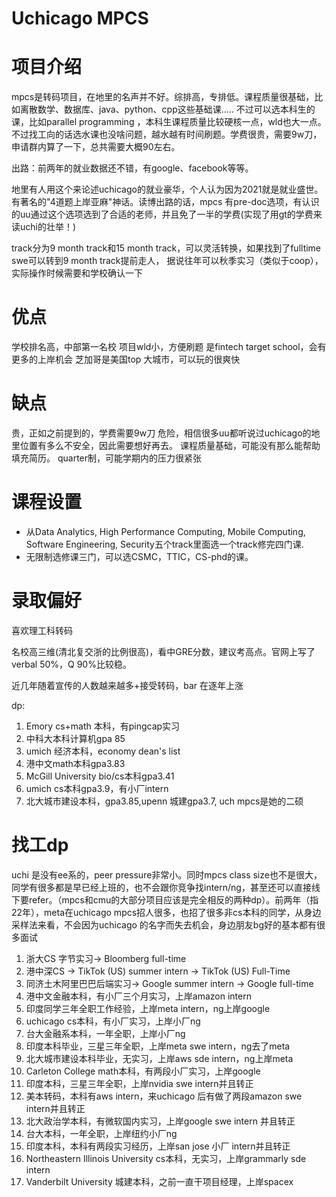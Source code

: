 # Uchicago MPCS

	
# 项目介绍
mpcs是转码项目，在地里的名声并不好。综排高，专排低。课程质量很基础，比如离散数学、数据库、java、python、cpp这些基础课..... 不过可以选本科生的课，比如parallel programming ，本科生课程质量比较硬核一点，wld也大一点。不过找工向的话选水课也没啥问题，越水越有时间刷题。学费很贵，需要9w刀，申请群内算了一下，总共需要大概90左右。

出路：前两年的就业数据还不错，有google、facebook等等。
	
地里有人用这个来论述uchicago的就业豪华，个人认为因为2021就是就业盛世。有著名的"4道题上岸亚麻"神话。读博出路的话，mpcs 有pre-doc选项，有认识的uu通过这个选项选到了合适的老师，并且免了一半的学费(实现了用gt的学费来读uchi的壮举！)

track分为9 month track和15 month track，可以灵活转换，如果找到了fulltime swe可以转到9 month track提前走人， 据说往年可以秋季实习（类似于coop），实际操作时候需要和学校确认一下
	
# 优点
学校排名高，中部第一名校
项目wld小，方便刷题
是fintech target school，会有更多的上岸机会
芝加哥是美国top 大城市，可以玩的很爽快
	
# 缺点
贵，正如之前提到的，学费需要9w刀
危险，相信很多uu都听说过uchicago的地里位置有多么不安全，因此需要想好再去。
课程质量基础，可能没有那么能帮助填充简历。
quarter制，可能学期内的压力很紧张

# 课程设置

- 从Data Analytics, High Performance Computing, Mobile Computing, Software Engineering, Security五个track里面选一个track修完四门课. 
- 无限制选修课三门，可以选CSMC，TTIC，CS-phd的课。
	
# 录取偏好
喜欢理工科转码

名校高三维(清北复交浙的比例很高)，看中GRE分数，建议考高点。官网上写了verbal 50%，Q 90%比较稳。

近几年随着宣传的人数越来越多+接受转码，bar 在逐年上涨

dp:
1. Emory cs+math 本科，有pingcap实习
2. 中科大本科计算机gpa 85
3. umich 经济本科，economy dean's list
4. 港中文math本科gpa3.83
5. McGill University bio/cs本科gpa3.41
6. umich cs本科gpa3.9，有小厂intern
7. 北大城市建设本科，gpa3.85,upenn 城建gpa3.7, uch mpcs是她的二硕

# 找工dp
uchi 是没有ee系的，peer pressure非常小。同时mpcs class size也不是很大，同学有很多都是早已经上班的，也不会跟你竞争找intern/ng，甚至还可以直接线下要refer。（mpcs和cmu的大部分项目应该是完全相反的两种dp）。前两年（指22年），meta在uchicago mpcs招人很多，也招了很多非cs本科的同学，从身边采样法来看，不会因为uchicago 的名字而失去机会，身边朋友bg好的基本都有很多面试

1. 浙大CS 字节实习-> Bloomberg full-time
2. 港中深CS -> TikTok (US) summer intern -> TikTok (US) Full-Time
3. 同济土木阿里巴巴后端实习-> Google summer intern -> Google full-time
4. 港中文金融本科，有小厂三个月实习，上岸amazon intern
5. 印度同学三年全职工作经验，上岸meta intern，ng上岸google 
6. uchicago cs本科，有小厂实习，上岸小厂ng
7. 台大金融系本科，一年全职，上岸小厂ng
8. 印度本科毕业，三星三年全职，上岸meta swe intern，ng去了meta
9. 北大城市建设本科毕业，无实习，上岸aws sde intern，ng上岸meta
10. Carleton College math本科，有两段小厂实习，上岸google
11. 印度本科，三星三年全职，上岸nvidia swe intern并且转正
12. 美本转码，本科有aws intern，来uchicago 后有做了两段amazon swe intern并且转正
13. 北大政治学本科，有微软国内实习，上岸google swe intern 并且转正
14. 台大本科，一年全职，上岸纽约小厂ng
15. 印度本科，本科有两段实习经历，上岸san jose 小厂 intern并且转正
16. Northeastern Illinois University cs本科，无实习，上岸grammarly sde intern
17. Vanderbilt University 城建本科，之前一直干项目经理，上岸spacex
